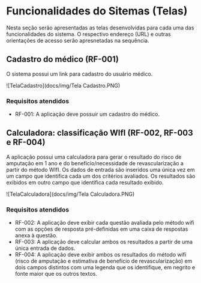 # Funcionalidades do Sitemas (Telas)

Nesta seção serão apresentadas as telas desenvolvidas para cada uma das funcionalidades do sistema. O respectivo endereço (URL) e outras orientações de acesso serão apresnetadas na sequência.

## Cadastro do médico (RF-001)

O sistema possui um link para cadastro do usuário médico.

![TelaCadastro](docs/img/Tela Cadastro.PNG)

### Requisitos atendidos
- RF-001: A aplicação deve possuir um cadastro do médico.


## Calculadora: classificação WIfI (RF-002, RF-003 e RF-004)

A aplicação possui uma calculadora para gerar o resultado do risco de amputação em 1 ano e do benefício/necessidade de revascularização a partir do método WIfI. Os dados de entrada são inseridos uma única vez em um campo que identifica cada um dos critérios avaliados. Os resultados são exibidos em outro campo que identifica cada resultado exibido.

![TelaCalculadora](docs/img/Tela Calculadora.PNG)

### Requisitos atendidos
  - RF-002: A aplicação deve exibir cada questão avaliada pelo método wifi com as opções de resposta pré-definidas em uma caixa de respostas anexa à questão.
  - RF-003: A aplicação deve calcular ambos os resultados a partir de uma única entrada de dados.
  - RF-004: A aplicação deve exibir ambos os resultados do método wifi (risco de amputação e estimativa de benefício de revascularização) em dois campos distintos com uma legenda que os identifique, em negrito e fonte maior que os outros textos.


